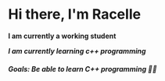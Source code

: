 <h1>Hi there, <b>I'm Racelle<b></h1>
  <p>I am currently a working student</p>
  <p><i>I am currently learning c++ programming</i></p>
  <h5>Goals: Be able to learn C++ programming 🥴🫥</h5>
